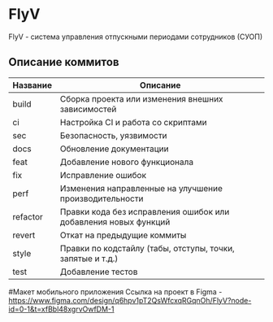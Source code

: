 # **FlyV**
FlyV - система управления отпускными периодами сотрудников (СУОП)
 

## Описание коммитов
| Название | Описание                                                        |
|----------|-----------------------------------------------------------------|
| build	   | Сборка проекта или изменения внешних зависимостей               |
| ci       | Настройка CI и работа со скриптами                              |
| sec      | Безопасность, уязвимости                                        |
| docs	   | Обновление документации                                         |
| feat	   | Добавление нового функционала                                   |
| fix	   | Исправление ошибок                                              |
| perf	   | Изменения направленные на улучшение производительности          |
| refactor | Правки кода без исправления ошибок или добавления новых функций |
| revert   | Откат на предыдущие коммиты                                     |
| style	   | Правки по кодстайлу (табы, отступы, точки, запятые и т.д.)      |
| test	   | Добавление тестов                                               |

#Макет мобильного приложения
Ссылка на проект в Figma - https://www.figma.com/design/q6hpv1pT2QsWfcxqRGqnOh/FlyV?node-id=0-1&t=xfBbl48xgrvOwfDM-1